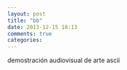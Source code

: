 ```yaml
---
layout: post
title: "bb"
date: 2013-12-15 18:13
comments: true
categories: 
---
```

demostración audiovisual de arte ascii

